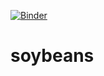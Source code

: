 [![Binder](https://mybinder.org/badge_logo.svg)](https://mybinder.org/v2/gh/immediatestranger/soybeans/HEAD)
# soybeans

